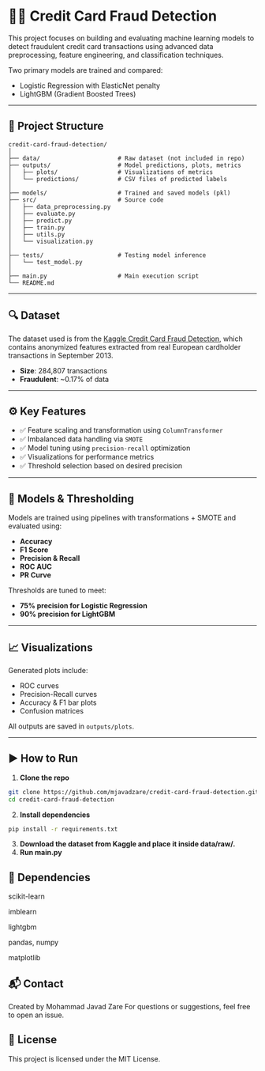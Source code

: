 # 🕵️‍♂️ Credit Card Fraud Detection

This project focuses on building and evaluating machine learning models to detect fraudulent credit card transactions using advanced data preprocessing, feature engineering, and classification techniques. 

Two primary models are trained and compared:
- Logistic Regression with ElasticNet penalty
- LightGBM (Gradient Boosted Trees)

---

## 📂 Project Structure

```text
credit-card-fraud-detection/
│
├── data/                      # Raw dataset (not included in repo)
├── outputs/                   # Model predictions, plots, metrics
│   ├── plots/                 # Visualizations of metrics
│   └── predictions/           # CSV files of predicted labels
│
├── models/                    # Trained and saved models (pkl)
├── src/                       # Source code
│   ├── data_preprocessing.py
│   ├── evaluate.py
│   ├── predict.py
│   ├── train.py
│   ├── utils.py
│   └── visualization.py
│
├── tests/                     # Testing model inference
│   └── test_model.py
│
├── main.py                    # Main execution script
└── README.md
```


---

## 🔍 Dataset

The dataset used is from the [Kaggle Credit Card Fraud Detection](https://www.kaggle.com/mlg-ulb/creditcardfraud), which contains anonymized features extracted from real European cardholder transactions in September 2013.

- **Size**: 284,807 transactions
- **Fraudulent**: ~0.17% of data

---

## ⚙️ Key Features

- ✅ Feature scaling and transformation using `ColumnTransformer`
- ✅ Imbalanced data handling via `SMOTE`
- ✅ Model tuning using `precision-recall` optimization
- ✅ Visualizations for performance metrics
- ✅ Threshold selection based on desired precision

---

## 🧪 Models & Thresholding

Models are trained using pipelines with transformations + SMOTE and evaluated using:
- **Accuracy**
- **F1 Score**
- **Precision & Recall**
- **ROC AUC**
- **PR Curve**

Thresholds are tuned to meet:
- **75% precision for Logistic Regression**
- **90% precision for LightGBM**

---

## 📈 Visualizations

Generated plots include:
- ROC curves
- Precision-Recall curves
- Accuracy & F1 bar plots
- Confusion matrices

All outputs are saved in `outputs/plots`.

---

## ▶️ How to Run

1. **Clone the repo**  
```bash
git clone https://github.com/mjavadzare/credit-card-fraud-detection.git
cd credit-card-fraud-detection
```
2. **Install dependencies**
```bash
pip install -r requirements.txt
```
3. **Download the dataset from Kaggle and place it inside data/raw/.**
4. **Run main.py**

## 🧠 Dependencies
scikit-learn

imblearn

lightgbm

pandas, numpy

matplotlib

## 📬 Contact
Created by Mohammad Javad Zare
For questions or suggestions, feel free to open an issue.

## 📜 License
This project is licensed under the MIT License.

